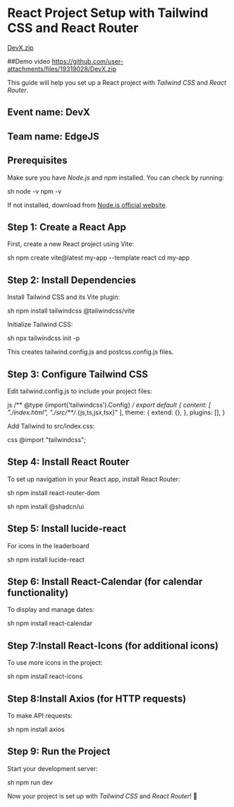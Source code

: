 # React Project Setup with Tailwind CSS and React Router

[DevX.zip](https://github.com/user-attachments/files/19319028/DevX.zip)

##Demo video
https://github.com/user-attachments/files/19319028/DevX.zip

This guide will help you set up a React project with *Tailwind CSS* and *React Router*.

## Event name: DevX
## Team name: EdgeJS

## Prerequisites
Make sure you have *Node.js* and *npm* installed. You can check by running:

sh
node -v
npm -v


If not installed, download from [Node.js official website](https://nodejs.org/).

## Step 1: Create a React App
First, create a new React project using Vite:

sh
npm create vite@latest my-app --template react
cd my-app


## Step 2: Install Dependencies
Install Tailwind CSS and its Vite plugin:

sh
npm install tailwindcss @tailwindcss/vite


Initialize Tailwind CSS:

sh
npx tailwindcss init -p


This creates tailwind.config.js and postcss.config.js files.

## Step 3: Configure Tailwind CSS
Edit tailwind.config.js to include your project files:

js
/** @type {import('tailwindcss').Config} */
export default {
  content: [
    "./index.html",
    "./src/**/*.{js,ts,jsx,tsx}"
  ],
  theme: {
    extend: {},
  },
  plugins: [],
}


Add Tailwind to src/index.css:

css
@import "tailwindcss";


## Step 4: Install React Router
To set up navigation in your React app, install React Router:

sh
npm install react-router-dom

sh
npm install @shadcn/ui

## Step 5: Install lucide-react
For icons in the leaderboard

sh
npm install lucide-react

## Step 6: Install React-Calendar (for calendar functionality)
To display and manage dates:

sh
npm install react-calendar

## Step 7:Install React-Icons (for additional icons)
To use more icons in the project:

sh
npm install react-icons

## Step 8:Install Axios (for HTTP requests)
To make API requests:

sh
npm install axios


## Step 9: Run the Project
Start your development server:

sh
npm run dev


Now your project is set up with *Tailwind CSS* and *React Router*! 🚀

